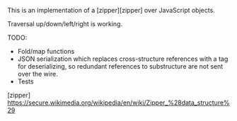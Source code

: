 This is an implementation of a [zipper][zipper] over JavaScript objects.

Traversal up/down/left/right is working.

TODO:
 - Fold/map functions
 - JSON serialization which replaces cross-structure references with a tag for
   deserializing, so redundant references to substructure are not sent over
   the wire.
 - Tests

[zipper] https://secure.wikimedia.org/wikipedia/en/wiki/Zipper_%28data_structure%29

